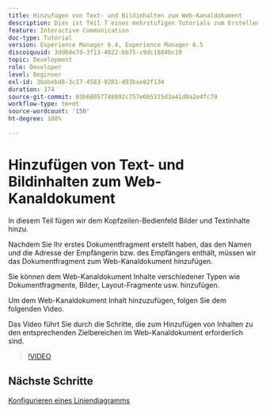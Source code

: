 ```yaml
---
title: Hinzufügen von Text- und Bildinhalten zum Web-Kanaldokument
description: Dies ist Teil 7 eines mehrstufigen Tutorials zum Erstellen Ihres ersten interaktiven Kommunikationsdokuments. In diesem Teil fügen wir dem Kopfzeilen-Bedienfeld Bilder und Textinhalte hinzu.
feature: Interactive Communication
doc-type: Tutorial
version: Experience Manager 6.4, Experience Manager 6.5
discoiquuid: 3dd64e7d-3f13-4022-bb75-c9dc1884bc19
topic: Development
role: Developer
level: Beginner
exl-id: 3babebd8-3c17-4583-9201-d93bae82f134
duration: 174
source-git-commit: 03b68057748892c757e0b5315d3a41d0a2e4fc79
workflow-type: tm+mt
source-wordcount: '150'
ht-degree: 100%

---
```


# Hinzufügen von Text- und Bildinhalten zum Web-Kanaldokument

In diesem Teil fügen wir dem Kopfzeilen-Bedienfeld Bilder und Textinhalte hinzu.

Nachdem Sie Ihr erstes Dokumentfragment erstellt haben, das den Namen und die Adresse der Empfängerin bzw. des Empfängers enthält, müssen wir das Dokumentfragment zum Web-Kanaldokument hinzufügen.

Sie können dem Web-Kanaldokument Inhalte verschiedener Typen wie Dokumentfragmente, Bilder, Layout-Fragmente usw. hinzufügen.

Um dem Web-Kanaldokument Inhalt hinzuzufügen, folgen Sie dem folgenden Video.

Das Video führt Sie durch die Schritte, die zum Hinzufügen von Inhalten zu den entsprechenden Zielbereichen im Web-Kanaldokument erforderlich sind.

>[!VIDEO](https://video.tv.adobe.com/v/22359?quality=12&learn=on)

## Nächste Schritte

[Konfigurieren eines Liniendiagramms](./parteight.md)
